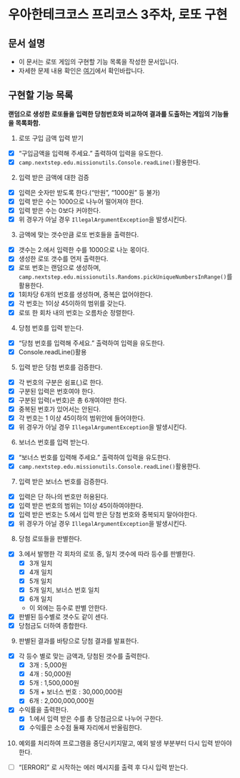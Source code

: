# 우아한테크코스 프리코스 3주차, 로또 구현

## 문서 설명

- 이 문서는 로또 게임의 구현할 기능 목록을 작성한 문서입니다.
- 자세한 문제 내용 확인은 [여기](https://github.com/jy016011/java-lotto-6/blob/main/README.md)에서 확인바랍니다.

## 구현할 기능 목록

**랜덤으로 생성한 로또들을 입력한 당첨번호와 비교하여 결과를 도출하는 게임의 기능들을 목록화함.**

1. 로또 구입 금액 입력 받기

- [X] “구입금액을 입력해 주세요.” 출력하여 입력을 유도한다.
- [X] `camp.nextstep.edu.missionutils.Console.readLine()`활용한다.

2. 입력 받은 금액에 대한 검증

- [X] 입력은 숫자만 받도록 한다.(“만원”, “1000원” 등 불가)
- [X] 입력 받은 수는 1000으로 나누어 떨어져야 한다.
- [X] 입력 받은 수는 0보다 커야한다.
- [X] 위 경우가 아닐 경우 `IllegalArgumentException`을 발생시킨다.

3. 금액에 맞는 갯수만큼 로또 번호들을 출력한다.

- [X] 갯수는 2.에서 입력한 수를 1000으로 나눈 몫이다.
- [X] 생성한 로또 갯수를 먼저 출력한다.
- [X] 로또 번호는 랜덤으로 생성하며, `camp.nextstep.edu.missionutils.Randoms.pickUniqueNumbersInRange()`를 활용한다.
- [X] 1회차당 6개의 번호를 생성하며, 중복은 없어야한다.
- [X] 각 번호는 1이상 45이하의 범위를 갖는다.
- [X] 로또 한 회차 내의 번호는 오름차순 정렬한다.

4. 당첨 번호를 입력 받는다.

- [X] “당첨 번호를 입력해 주세요.” 출력하여 입력을 유도한다.
- [X] Console.readLine()활용

5. 입력 받은 당첨 번호를 검증한다.

- [X] 각 번호의 구분은 쉼표(,)로 한다.
- [X] 구분된 입력은 번호여야 한다.
- [X] 구분된 입력(=번호)은 총 6개여야만 한다.
- [X] 중복된 번호가 있어서는 안된다.
- [X] 각 번호는 1 이상 45이하의 범위안에 들어야한다.
- [X] 위 경우가 아닐 경우 `IllegalArgumentException`을 발생시킨다.

6. 보너스 번호를 입력 받는다.

- [X] “보너스 번호를 입력해 주세요.” 출력하여 입력을 유도한다.
- [X] `camp.nextstep.edu.missionutils.Console.readLine()`활용한다.

7. 입력 받은 보너스 번호를 검증한다.

- [X] 입력은 단 하나의 번호만 허용된다.
- [X] 입력 받은 번호의 범위는 1이상 45이하여야한다.
- [X] 입력 받은 번호는 5.에서 입력 받은 당첨 번호와 중복되지 말아야한다.
- [X] 위 경우가 아닐 경우 `IllegalArgumentException`을 발생시킨다.

8. 당첨 로또들을 판별한다.

- [X] 3.에서 발행한 각 회차의 로또 중, 일치 갯수에 따라 등수를 판별한다.
    - [X] 3개 일치
    - [X] 4개 일치
    - [X] 5개 일치
    - [X] 5개 일치, 보너스 번호 일치
    - [X] 6개 일치
    - 이 외에는 등수로 판별 안한다.
- [X] 판별된 등수별로 갯수도 같이 센다.
- [X] 당첨금도 더하여 종합한다.

9. 판별된 결과를 바탕으로 당첨 결과를 발표한다.

- [X] 각 등수 별로 맞는 금액과, 당첨된 갯수를 출력한다.
    - [X] 3개 : 5,000원
    - [X] 4개 : 50,000원
    - [X] 5개 : 1,500,000원
    - [X] 5개 + 보너스 번호 : 30,000,000원
    - [X] 6개 : 2,000,000,000원
- [X] 수익률을 출력한다.
    - [X] 1.에서 입력 받은 수를 총 당첨금으로 나누어 구한다.
    - [X] 수익률은 소수점 둘째 자리에서 반올림한다.

10. 예외를 처리하여 프로그램을 중단시키지말고, 예외 발생 부분부터 다시 입력 받아야한다.

- [ ] “[ERROR]” 로 시작하는 에러 메시지를 출력 후 다시 입력 받는다.



